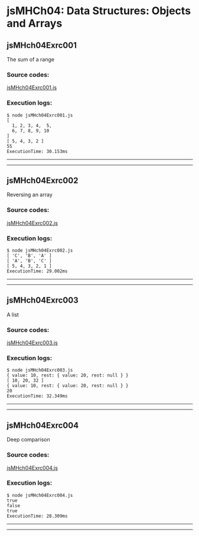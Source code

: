 # jsMHCh04: Data Structures: Objects and Arrays


## jsMHch04Exrc001

The sum of a range

### Source codes: 
[jsMHch04Exrc001.js](jsMHch04Exrc001.js)

### Execution logs:

```
$ node jsMHch04Exrc001.js
[
  1, 2, 3, 4,  5,
  6, 7, 8, 9, 10
]
[ 5, 4, 3, 2 ]
55
ExecutionTime: 30.153ms
```

---
---

## jsMHch04Exrc002

Reversing an array

### Source codes: 
[jsMHch04Exrc002.js](jsMHch04Exrc002.js)

### Execution logs:

```
$ node jsMHch04Exrc002.js
[ 'C', 'B', 'A' ]
[ 'A', 'B', 'C' ]
[ 5, 4, 3, 2, 1 ]
ExecutionTime: 29.002ms
```

---
---

## jsMHch04Exrc003

A list

### Source codes: 
[jsMHch04Exrc003.js](jsMHch04Exrc003.js)

### Execution logs:

```
$ node jsMHch04Exrc003.js
{ value: 10, rest: { value: 20, rest: null } }
[ 10, 20, 32 ]
{ value: 10, rest: { value: 20, rest: null } }
20
ExecutionTime: 32.349ms
```

---
---

## jsMHch04Exrc004

Deep comparison

### Source codes: 
[jsMHch04Exrc004.js](jsMHch04Exrc004.js)

### Execution logs:

```
$ node jsMHch04Exrc004.js
true
false
true
ExecutionTime: 28.309ms
```

---
---

